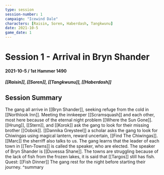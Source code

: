 ```yaml
---
type: session
session-number: 1
campaign: "Icewind Dale"
characters: [Raisin, Soren, Haberdash, Tangkwunu]
date: 2021-10-5
game_date: 1
---
```


# Session 1 - Arrival in Bryn Shander
#### 2021-10-5 / 1st Hammer 1490
##### [[Raisin]], [[Soren]], [[Tangkwunu]], [[Haberdash]]

## Session Summary
The gang all arrive in [[Bryn Shander]], seeking refuge from the cold in [[Northlook Inn]]. Meeting the innkeeper [[Scramsquash]] and each other, most here because of the eternal night problem [[Where the Sun Gone]]. [[Hrung]], [[Stern]], and [[Korok]] ask the gang to look for their missing brother [[Oobok]]. [[Dannika Greysteel]] a scholar asks the gang to look for Chiwingas using magical lantern, reward uncertain, [[Find The Chiwingas]]. [[Marc]] the sherriff also talks to us. 
The gang learns that the leader of each town in [[Ten-Towns]] is called the speaker, who are elected. The speaker of Bryn Shander is [[Duvessa Shane]]. The towns are struggling because of the lack of fish from the frozen lakes, it is said that [[Targos]] still has fish. Quest: [[Fish Dinner]]
The gang rest for the night before starting their journey.
^summary

